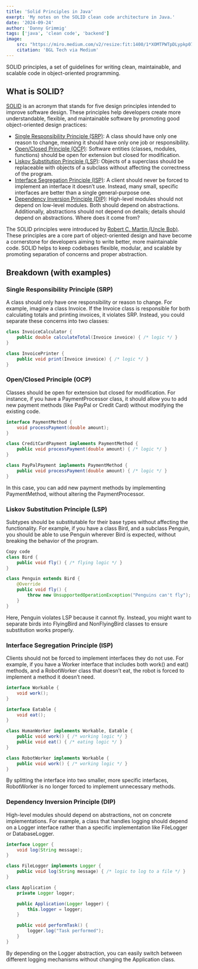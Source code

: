 ```yaml
---
title: 'Solid Principles in Java'
exerpt: 'My notes on the SOLID clean code architecture in Java.'
date: '2024-09-24'
author: 'Danny Grimmig'
tags: ['java', 'clean code', 'backend']
image: 
    src: "https://miro.medium.com/v2/resize:fit:1400/1*XOMTPWTpDLypkp079p9XXg.png"
    citation: 'BGL Tech via Medium'
---
```

SOLID principles, a set of guidelines for writing clean, maintainable, and scalable code in object-oriented programming.

## What is SOLID?
[SOLID](https://www.freecodecamp.org/news/solid-principles-for-programming-and-software-design/) is an acronym that stands for five design principles intended to improve software design. These principles help developers create more understandable, flexible, and maintainable software by promoting good object-oriented design practices:

- [Single Responsibility Principle (SRP)](http://principles-wiki.net/principles:single_responsibility_principle): A class should have only one reason to change, meaning it should have only one job or responsibility.
- [Open/Closed Principle (OCP)](http://principles-wiki.net/principles:open-closed_principle): Software entities (classes, modules, functions) should be open for extension but closed for modification.
- [Liskov Substitution Principle (LSP)](http://principles-wiki.net/principles:liskov_substitution_principle): Objects of a superclass should be replaceable with objects of a subclass without affecting the correctness of the program.
- [Interface Segregation Principle (ISP)](http://principles-wiki.net/principles:interface_segregation_principle): A client should never be forced to implement an interface it doesn’t use. Instead, many small, specific interfaces are better than a single general-purpose one.
- [Dependency Inversion Principle (DIP)](http://principles-wiki.net/principles:dependency_inversion_principle): High-level modules should not depend on low-level modules. Both should depend on abstractions. Additionally, abstractions should not depend on details; details should depend on abstractions.
Where does it come from?

The SOLID principles were introduced by [Robert C. Martin (Uncle Bob)](https://cleancoders.com/episode/clean-code-episode-8). These principles are a core part of object-oriented design and have become a cornerstone for developers aiming to write better, more maintainable code. SOLID helps to keep codebases flexible, modular, and scalable by promoting separation of concerns and proper abstraction.

## Breakdown (with examples)
### Single Responsibility Principle (SRP)
A class should only have one responsibility or reason to change. For example, imagine a class Invoice. If the Invoice class is responsible for both calculating totals and printing invoices, it violates SRP. Instead, you could separate these concerns into two classes:

```java
class InvoiceCalculator {
    public double calculateTotal(Invoice invoice) { /* logic */ }
}

class InvoicePrinter {
    public void print(Invoice invoice) { /* logic */ }
}
```

### Open/Closed Principle (OCP)
Classes should be open for extension but closed for modification. For instance, if you have a PaymentProcessor class, it should allow you to add new payment methods (like PayPal or Credit Card) without modifying the existing code.

```java
interface PaymentMethod {
    void processPayment(double amount);
}

class CreditCardPayment implements PaymentMethod {
    public void processPayment(double amount) { /* logic */ }
}

class PayPalPayment implements PaymentMethod {
    public void processPayment(double amount) { /* logic */ }
}
```

In this case, you can add new payment methods by implementing PaymentMethod, without altering the PaymentProcessor.

### Liskov Substitution Principle (LSP)
Subtypes should be substitutable for their base types without affecting the functionality. For example, if you have a class Bird, and a subclass Penguin, you should be able to use Penguin wherever Bird is expected, without breaking the behavior of the program.

```java
Copy code
class Bird {
    public void fly() { /* flying logic */ }
}

class Penguin extends Bird {
    @Override
    public void fly() {
        throw new UnsupportedOperationException("Penguins can't fly");
    }
}
```
Here, Penguin violates LSP because it cannot fly. Instead, you might want to separate birds into FlyingBird and NonFlyingBird classes to ensure substitution works properly.

### Interface Segregation Principle (ISP)
Clients should not be forced to implement interfaces they do not use. For example, if you have a Worker interface that includes both work() and eat() methods, and a RobotWorker class that doesn’t eat, the robot is forced to implement a method it doesn’t need.

```java
interface Workable {
    void work();
}

interface Eatable {
    void eat();
}

class HumanWorker implements Workable, Eatable {
    public void work() { /* working logic */ }
    public void eat() { /* eating logic */ }
}

class RobotWorker implements Workable {
    public void work() { /* working logic */ }
}
```
By splitting the interface into two smaller, more specific interfaces, RobotWorker is no longer forced to implement unnecessary methods.

### Dependency Inversion Principle (DIP)
High-level modules should depend on abstractions, not on concrete implementations. For example, a class that handles logging should depend on a Logger interface rather than a specific implementation like FileLogger or DatabaseLogger.

```java
interface Logger {
    void log(String message);
}

class FileLogger implements Logger {
    public void log(String message) { /* logic to log to a file */ }
}

class Application {
    private Logger logger;

    public Application(Logger logger) {
        this.logger = logger;
    }

    public void performTask() {
        logger.log("Task performed");
    }
}
```
By depending on the Logger abstraction, you can easily switch between different logging mechanisms without changing the Application class.